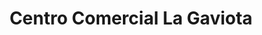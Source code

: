 ---
title: "Centro Comercial La Gaviota"
url: /cayo-coco/centro-comercial-la-gaviota/
shop: centro comercial
---